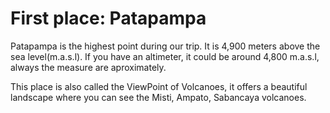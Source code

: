 # First place: Patapampa
Patapampa is the highest point during our trip. It is 4,900 meters above the sea level(m.a.s.l). If you have an altimeter, it could be around 4,800 m.a.s.l, always the measure are aproximately.

This place is also called the ViewPoint of Volcanoes, it offers a beautiful landscape where you can see the Misti, Ampato, Sabancaya volcanoes.